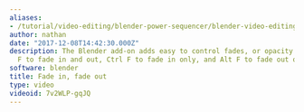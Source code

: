 ```yaml
---
aliases:
- /tutorial/video-editing/blender-power-sequencer/blender-video-editing-tutorials/chapter/5_blender_power_sequencer_fade_in_fade_out_
author: nathan
date: "2017-12-08T14:42:30.000Z"
description: The Blender add-on adds easy to control fades, or opacity transitions.
  F to fade in and out, Ctrl F to fade in only, and Alt F to fade out only.
software: blender
title: Fade in, fade out
type: video
videoid: 7v2WLP-gqJQ
---
```

